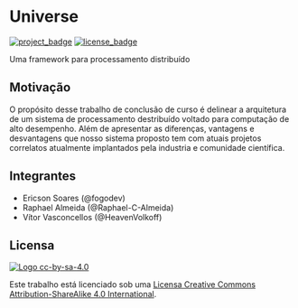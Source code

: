 # Universe

[![project_badge](https://img.shields.io/badge/CodeFairyUFRJ/Universe-black.svg?style=for-the-badge&logo=github "Project Badge")](https://github.com/CodeFairyUFRJ/Universe)
[![license_badge](https://img.shields.io/github/license/CodeFairyUFRJ/Universe.svg?style=for-the-badge& "License Badge")](http://creativecommons.org/licenses/by-sa/4.0/)

Uma framework para processamento distribuído

## Motivação
O propósito desse trabalho de conclusão de curso é delinear a arquitetura de um sistema de processamento destribuído voltado para computação de alto desempenho. Além de apresentar as diferenças, vantagens e desvantagens que nosso sistema proposto tem com atuais projetos correlatos atualmente implantados pela industria e comunidade científica.

## Integrantes
+ Ericson Soares (@fogodev)
+ Raphael Almeida (@Raphael-C-Almeida)
+ Vítor Vasconcellos (@HeavenVolkoff)

## Licensa
[![Logo cc-by-sa-4.0](https://i.creativecommons.org/l/by-sa/4.0/88x31.png)](http://creativecommons.org/licenses/by-sa/4.0/)

Este trabalho está licenciado sob uma [Licensa Creative Commons Attribution-ShareAlike 4.0 International](http://creativecommons.org/licenses/by-sa/4.0/).